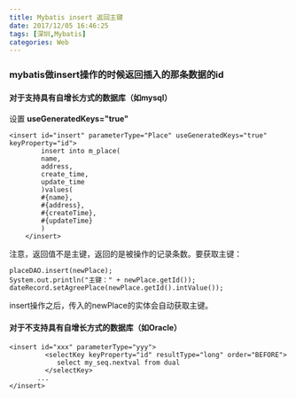 ```yaml
---
title: Mybatis insert 返回主键
date: 2017/12/05 16:46:25
tags: [深圳,Mybatis]
categories: Web
---
```


### mybatis做insert操作的时候返回插入的那条数据的id

#### 对于支持具有自增长方式的数据库（如mysql）<br>
设置 **useGeneratedKeys="true"**
```
<insert id="insert" parameterType="Place" useGeneratedKeys="true" keyProperty="id">
        insert into m_place(
        name,
        address,
        create_time,
        update_time
        )values(
        #{name},
        #{address},
        #{createTime},
        #{updateTime}
        )
    </insert>
```
<!-- more -->
注意，返回值不是主键，返回的是被操作的记录条数。要获取主键：
```
placeDAO.insert(newPlace);
System.out.println("主键：" + newPlace.getId());
dateRecord.setAgreePlace(newPlace.getId().intValue());
```
insert操作之后，传入的newPlace的实体会自动获取主键。

#### 对于不支持具有自增长方式的数据库（如Oracle）<br>

```
<insert id="xxx" parameterType="yyy">
         <selectKey keyProperty="id" resultType="long" order="BEFORE">
            select my_seq.nextval from dual
         </selectKey>
       ...
</insert>
```
